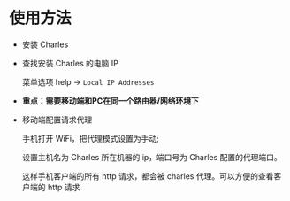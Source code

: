 # 使用方法

- 安装 Charles

- 查找安装 Charles 的电脑 IP

  菜单选项 help -> `Local IP Addresses`

- **重点：需要移动端和PC在同一个路由器/网络环境下**

- 移动端配置请求代理

  手机打开 WiFi，把代理模式设置为手动;

  设置主机名为 Charles 所在机器的 ip，端口号为 Charles 配置的代理端口。

  这样手机客户端的所有 http 请求，都会被 charles 代理。可以方便的查看客户端的 http 请求
